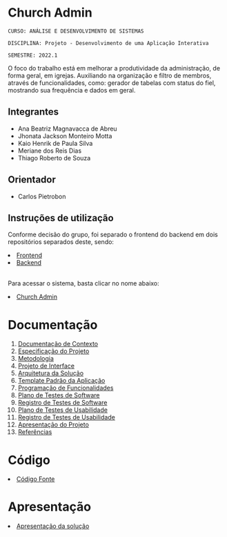 # Church Admin

`CURSO: ANÁLISE E DESENVOLVIMENTO DE SISTEMAS`

`DISCIPLINA: Projeto - Desenvolvimento de uma Aplicação Interativa`

`SEMESTRE: 2022.1`

O foco do trabalho está em melhorar a produtividade da administração, de forma geral, em igrejas. Auxiliando na organização e filtro de membros, através de funcionalidades, como: gerador de tabelas com status do fiel, mostrando sua frequência e dados em geral.

## Integrantes

* Ana Beatriz Magnavacca de Abreu
* Jhonata Jackson Monteiro Motta
* Kaio Henrik de Paula Silva
* Meriane dos Reis Dias
* Thiago Roberto de Souza 


## Orientador

* Carlos Pietrobon 

## Instruções de utilização

Conforme decisão do grupo, foi separado o frontend do backend em dois repositórios separados deste, sendo: <br>
<li><a href="https://github.com/ICEI-PUC-Minas-PMV-ADS/church-admin-front-end">Frontend</a></li>
<li><a href="https://github.com/ICEI-PUC-Minas-PMV-ADS/church-admin-back-end">Backend</a></li>  <br>

Para acessar o sistema, basta clicar no nome abaixo:  <br>
<li><a href="https://church-admin-front-end-published.vercel.app/">Church Admin</a></li>

# Documentação

<ol>
<li><a href="docs/01-Documentação de Contexto.md"> Documentação de Contexto</a></li>
<li><a href="docs/02-Especificação do Projeto.md"> Especificação do Projeto</a></li>
<li><a href="docs/03-Metodologia.md"> Metodologia</a></li>
<li><a href="docs/04-Projeto de Interface.md"> Projeto de Interface</a></li>
<li><a href="docs/05-Arquitetura da Solução.md"> Arquitetura da Solução</a></li>
<li><a href="docs/06-Template Padrão da Aplicação.md"> Template Padrão da Aplicação</a></li>
<li><a href="docs/07-Programação de Funcionalidades.md"> Programação de Funcionalidades</a></li>
<li><a href="docs/08-Plano de Testes de Software.md"> Plano de Testes de Software</a></li>
<li><a href="docs/09-Registro de Testes de Software.md"> Registro de Testes de Software</a></li>
<li><a href="docs/10-Plano de Testes de Usabilidade.md"> Plano de Testes de Usabilidade</a></li>
<li><a href="docs/11-Registro de Testes de Usabilidade.md"> Registro de Testes de Usabilidade</a></li>
<li><a href="docs/12-Apresentação do Projeto.md"> Apresentação do Projeto</a></li>
<li><a href="docs/13-Referências.md"> Referências</a></li>
</ol>

# Código

<li><a href="src/README.md">Código Fonte</a></li>

# Apresentação

<li><a href="presentation/README.md">Apresentação da solução</a></li>
